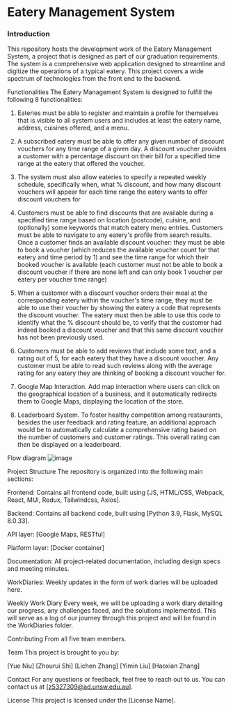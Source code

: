 # Eatery Management System
### Introduction  
This repository hosts the development work of the Eatery Management System, a project that is designed as part of our graduation requirements. The system is a comprehensive web application designed to streamline and digitize the operations of a typical eatery. This project covers a wide spectrum of technologies from the front end to the backend.

Functionalities
The Eatery Management System is designed to fulfill the following 8 functionalities:

1. Eateries must be able to register and maintain a profile for themselves that is visible to all system users and includes at least the eatery name, address, cuisines offered, and a menu.

2. A subscribed eatery must be able to offer any given number of discount vouchers for any time range of a given day. A discount voucher provides a customer with a percentage discount on their bill for a specified time range at the eatery that offered the voucher.

3. The system must also allow eateries to specify a repeated weekly schedule, specifically when, what % discount, and how many discount vouchers will appear for each time range the eatery wants to offer discount vouchers for

4. Customers must be able to find discounts that are available during a specified time range based on location (postcode), cuisine, and (optionally) some keywords that match eatery menu entries. Customers must be able to navigate to any eatery's profile from search results. Once a customer finds an available discount voucher: they must be able to book a voucher (which reduces the available voucher count for that eatery and time period by 1) and see the time range for which their booked voucher is available (each customer must not be able to book a discount voucher if there are none left and can only book 1 voucher per eatery per voucher time range) 

5. When a customer with a discount voucher orders their meal at the corresponding eatery within the voucher's time range, they must be able to use their voucher by showing the eatery a code that represents the discount voucher. The eatery must then be able to use this code to identify what the % discount should be, to verify that the customer had indeed booked a discount voucher and that this same discount voucher has not been previously used. 

6. Customers must be able to add reviews that include some text, and a rating out of 5, for each eatery that they have a discount voucher. Any customer must be able to read such reviews along with the average rating for any eatery they are thinking of booking a discount voucher for.

7. Google Map Interaction. Add map interaction where users can click on the geographical location of a business, and it automatically redirects them to Google Maps, displaying the location of the store.

8. Leaderboard System. To foster healthy competition among restaurants, besides the user feedback and rating feature, an additional approach would be to automatically calculate a comprehensive rating based on the number of customers and customer ratings. This overall rating can then be displayed on a leaderboard.

Flow diagram
![image](https://github.com/unsw-cse-comp3900-9900-23T2/9900F15APT5D/assets/88962364/166aaf33-b944-4fd4-95ca-08e7aec2fa18)


Project Structure
The repository is organized into the following main sections:

Frontend: Contains all frontend code, built using [JS, HTML/CSS, Webpack, React, MUI, Redux, Tailwindcss, Axios].

Backend: Contains all backend code, built using [Python 3.9, Flask, MySQL 8.0.33].

API layer: [Google Maps, RESTful]

Platform layer: [Docker container]

Documentation: All project-related documentation, including design specs and meeting minutes.

WorkDiaries: Weekly updates in the form of work diaries will be uploaded here.

Weekly Work Diary
Every week, we will be uploading a work diary detailing our progress, any challenges faced, and the solutions implemented. This will serve as a log of our journey through this project and will be found in the WorkDiaries folder.

Contributing
From all five team members.

Team
This project is brought to you by:

[Yue Niu]
[Zhourui Shi]
[Lichen Zhang]
[Yimin Liu]
[Haoxian Zhang]

Contact
For any questions or feedback, feel free to reach out to us. You can contact us at [z5327309@ad.unsw.edu.au].

License
This project is licensed under the [License Name].
